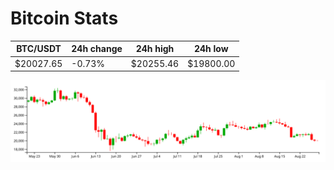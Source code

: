 # Bitcoin Stats

BTC/USDT|24h change|24h high|24h low|
|---|---|---|---|
|$20027.65|-0.73%|$20255.46|$19800.00|

<img src="./chart.svg">
